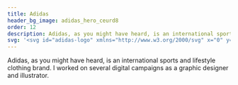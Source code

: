 ```yaml
---
title: Adidas
header_bg_image: adidas_hero_ceurd8
order: 12
description: Adidas, as you might have heard, is an international sports and lifestyle clothing brand. I worked on several digital campaigns as a graphic designer and illustrator.
svg: '<svg id="adidas-logo" xmlns="http://www.w3.org/2000/svg" x="0" y="0" viewBox="0 0 1000 674.2" style="enable-background:new 0 0 1000 674.2; fill: currentColor" xml:space="preserve"><path d="M654.5 442.2 448.9 84.8 596.6 0l255.7 442.2H654.5"/><path d="m106.8 392.1 147.7-85.4 78.2 135.5H135.5l-28.7-50.1"/><path d="M396.7 670.2h42V500.1h-42v170.1z"/><path d="M923.6 674.2c-47 0-75.3-24.3-76.8-58.5h44.3c0 10.7 6.7 26.4 35.4 26.9 19.1 0 28.1-11.3 28.1-19.7-1.1-13.4-18-14.5-35.9-17.4-18-2.9-33.3-6.1-44.3-11.8-14.1-7.3-23.7-22.9-23.7-40.9 0-30.4 26.4-54.5 70.3-54.5 42.6 0 69.6 22.4 72.4 55.6h-42.8c-.4-9-2.1-23.1-27.3-23.1-17 0-28.3 3.4-29.2 15.3 0 17.4 35.4 16.2 62.9 23.5 26.4 6.7 43.2 23.1 43.2 46.1-.2 42.2-34.4 58.5-76.6 58.5"/><path d="m280 240.4 147.7-85.2 165.7 287H438.8v42h-42V442L280 240.4"/><path class="st0" d="M283.8 674.2c-48.9 0-88.7-39.9-88.7-88.3 0-48.9 39.7-87.5 88.7-87.5 18.5 0 35.4 5 50.1 15.1v-71.3h42v228h-42v-11.3c-14.8 9.6-31.6 15.3-50.1 15.3zm-48.4-88.3c0 26.4 22.5 48.3 49.5 48.3 26.4 0 48.9-22 48.9-48.3 0-26.4-22.5-48.9-48.9-48.9-26.9 0-49.5 22.5-49.5 48.9"/><path class="st0" d="M594.5 442.2H636v228h-41.5v-11.3c-14.1 9.6-31.5 15.3-50.6 15.3-48.3 0-88.1-39.9-88.1-88.3 0-48.9 39.7-87.5 88.1-87.5 19.1 0 35.9 5 50.6 15.1v-71.3zm-97.8 143.7c0 26.4 22.5 48.3 48.3 48.3 26.9 0 49.5-22 49.5-48.3 0-26.4-22.5-48.9-49.5-48.9-25.8 0-48.3 22.5-48.3 48.9"/><path class="st0" d="M738.2 674.2c-48.2 0-88.1-39.9-88.1-88.3 0-48.9 39.9-87.5 88.1-87.5 18.5 0 35.9 5 50.1 15.1v-13.6h42v170.3h-42v-11.3c-14.2 9.6-31 15.3-50.1 15.3zM691 585.9c0 26.4 22.5 48.3 48.9 48.3s48.3-22 48.3-48.3c0-26.4-22-48.9-48.3-48.9-26.4 0-48.9 22.5-48.9 48.9"/><path class="st0" d="M40.5 585.9c0 26.4 22.5 48.3 48.9 48.3 26.9 0 49.5-22 49.5-48.3 0-26.4-22.5-48.9-49.5-48.9-26.3 0-48.9 22.5-48.9 48.9zm47.8 88.3c-48.4 0-88.3-40-88.3-88.3 0-48.9 39.9-87.5 88.3-87.5 18.5 0 35.9 5 50.6 15.1v-13.6h41.5v170.3h-41.5v-11.3c-14.1 9.6-31.5 15.3-50.6 15.3"/></svg>'
---
```

Adidas, as you might have heard, is an international sports and lifestyle clothing brand. I worked on several digital campaigns as a graphic designer and illustrator.

